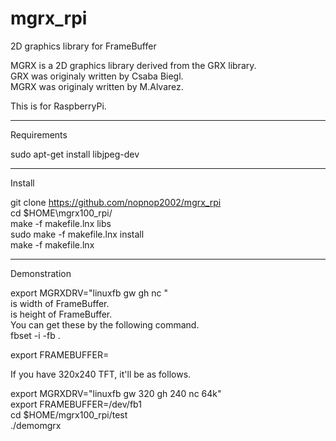 # mgrx_rpi
2D graphics library for FrameBuffer

MGRX is a 2D graphics library derived from the GRX library.   
GRX was originaly written by Csaba Biegl.   
MGRX was originaly written by M.Alvarez.   

This is for RaspberryPi.   

---

Requirements   

sudo apt-get install libjpeg-dev

---


Install   

git clone https://github.com/nopnop2002/mgrx_rpi   
cd $HOME\mgrx100_rpi/   
make -f makefile.lnx libs   
sudo make -f makefile.lnx install   
make -f makefile.lnx   

---

Demonstration   

export MGRXDRV="linuxfb gw <width> gh <height> nc <colors>"   
<width> is width of FrameBuffer.   
<height> is height of FrameBuffer.   
You can get these by the following command.   
fbset -i -fb <device of framebuffer>   .

export FRAMEBUFFER=<device of framebuffer>   

If you have 320x240 TFT, it'll be as follows.   

export MGRXDRV="linuxfb gw 320 gh 240 nc 64k"   
export FRAMEBUFFER=/dev/fb1   
cd $HOME/mgrx100_rpi/test   
./demomgrx   


